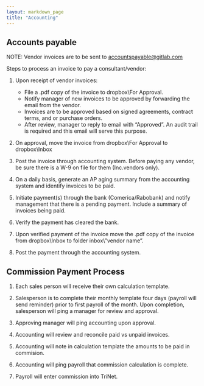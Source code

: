 ```yaml
---
layout: markdown_page
title: "Accounting"
---
```


## Accounts payable

NOTE: Vendor invoices are to be sent to accountspayable@gitlab.com

Steps to process an invoice to pay a consultant/vendor:

1. Upon receipt of vendor invoices:
    * File a .pdf copy of the invoice to dropbox\For Approval.
    * Notify manager of new invoices to be approved by forwarding the email from the vendor.
    * Invoices are to be approved based on signed agreements, contract terms, and or purchase orders.
    * After review, manager to reply to email with “Approved”. An audit trail is required and this email will serve this purpose.

1. On approval, move the invoice from dropbox\For Approval to dropbox\Inbox

1. Post the invoice through accounting system.  Before paying any vendor, be sure there is a W-9 on file for them (Inc.vendors only).

1. On a daily basis, generate an AP aging summary from the accounting system and identify invoices to be paid.

1. Initiate payment(s) through the bank (Comerica/Rabobank) and notify management that there is a pending payment.  Include a summary of invoices being paid.

1. Verify the payment has cleared the bank.

1. Upon verified payment of the invoice move the .pdf copy of the invoice from dropbox\Inbox to folder inbox\”vendor name”.

1. Post the payment through the accounting system.

## Commission Payment Process

1. Each sales person will receive their own calculation template.

1. Salesperson is to complete their monthly template four days (payroll will send reminder) prior to first payroll of the month. Upon completion, salesperson will ping a manager for review and approval.

1. Approving manager will ping accounting upon approval.

1. Accounting will review and reconcile paid vs unpaid invoices.

1. Accounting will note in calculation template the amounts to be paid in commision.

1. Accounting will ping payroll that commission calculation is complete.

1. Payroll will enter commission into TriNet.
